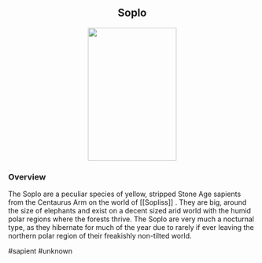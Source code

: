 
<h2 align="center">Soplo
</h2>
<p align="center">
<img src="https://github.com/Insculpo/Sandbox_Galaxy/blob/Galactic/Stellar_Abyss_Setting_Bible/Photo_Directory/Soplo.png" width="180" height="270">
</p>

### Overview

The Soplo are a peculiar species of yellow, stripped Stone Age sapients from the Centaurus Arm on the world of [[Sopliss]]
.  They are big, around the size of elephants and exist on a decent sized arid world with the humid polar regions where the forests thrive.  The Soplo are very much a nocturnal type, as they hibernate for much of the year due to rarely if ever leaving the northern polar region of their freakishly non-tilted world.  

#sapient 
#unknown 